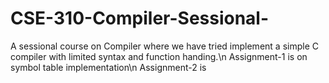 # CSE-310-Compiler-Sessional-
A sessional course on Compiler where we have tried implement a simple C compiler with limited syntax and function handing.\n
Assignment-1 is on symbol table implementation\n
Assignment-2 is 
